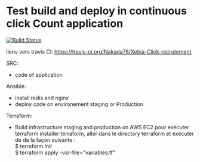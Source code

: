 # Test build and deploy in continuous click Count application

[![Build Status](https://travis-ci.org/Nakada78/Xebia-Click-recrutement.svg)](https://travis-ci.org/Nakada78/Xebia-Click-recrutement)

liens vers travis CI: https://travis-ci.org/Nakada78/Xebia-Click-recrutement

SRC: 
  - code of application

Ansible: 
  - install redis and nginx
  - deploy code on environement staging or Production

Terraform:
  - Build infrastructure staging and production on AWS EC2
  pour exécuter terraform installer terraform, aller dans le directory terraform et exécuter de de la façon suivante :   
       $ terraform init  
       $ terraform apply -var-file="variables.tf"  
